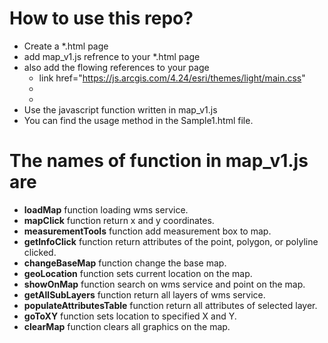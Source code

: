# How to use this repo?
* Create a *.html page
* add map_v1.js refrence to your *.html page
* also add the flowing references to your page
  * link href="https://js.arcgis.com/4.24/esri/themes/light/main.css"
  * <script src="https://js.arcgis.com/4.24/"></script>
  * <script src="https://code.jquery.com/jquery-3.6.0.min.js"></script>
* Use the javascript function written in map_v1.js
* You can find the usage method in the Sample1.html file.

# The names of function in map_v1.js are
* **loadMap** function loading wms service.
* **mapClick** function return x and y coordinates.
* **measurementTools** function add measurement box to map.
* **getInfoClick** function return attributes of the point, polygon, or polyline clicked.
* **changeBaseMap** function change the base map.
* **geoLocation** function sets current location on the map.
* **showOnMap** function search on wms service and point on the map.
* **getAllSubLayers** function return all layers of wms service.
* **populateAttributesTable** function return all attributes of selected layer.
* **goToXY** function sets location to specified X and Y.
* **clearMap** function clears all graphics on the map.
